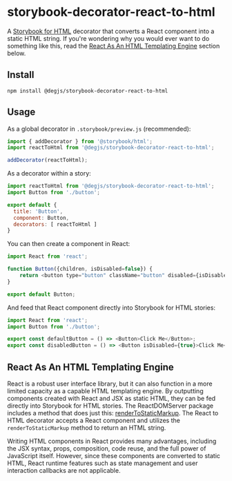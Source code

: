 # storybook-decorator-react-to-html
A [Storybook for HTML](https://storybook.js.org/docs/guides/guide-html/) decorator that converts a React component into a static HTML string. If you're wondering why you would ever want to do something like this, read the [React As An HTML Templating Engine](#react-as-an-html-templating-engine) section below.

## Install
```
npm install @degjs/storybook-decorator-react-to-html
```

## Usage
As a global decorator in `.storybook/preview.js` (recommended):
```js
import { addDecorator } from '@storybook/html';
import reactToHtml from '@degjs/storybook-decorator-react-to-html';

addDecorator(reactToHtml);
```
As a decorator within a story:
```js
import reactToHtml from '@degjs/storybook-decorator-react-to-html';
import Button from './button';

export default {
  title: 'Button',
  component: Button,
  decorators: [ reactToHtml ]
}
```
You can then create a component in React:
```js
import React from 'react';

function Button({children, isDisabled=false}) {
    return <button type="button" className="button" disabled={isDisabled}>{children}</button>;
}

export default Button;
```
And feed that React component directly into Storybook for HTML stories:
```js
import React from 'react';
import Button from './button';

export const defaultButton = () => <Button>Click Me</Button>;
export const disabledButton = () => <Button isDisabled={true}>Click Me</Button>;
```
## React As An HTML Templating Engine
React is a robust user interface library, but it can also function in a more limited capacity as a capable HTML templating engine. By outputting components created with React and JSX as static HTML, they can be fed directly into Storybook for HTML stories. The ReactDOMServer package includes a method that does just this: [renderToStaticMarkup](https://reactjs.org/docs/react-dom-server.html#rendertostaticmarkup). The React to HTML decorator accepts a React component and utilizes the `renderToStaticMarkup` method to return an HTML string.

Writing HTML components in React provides many advantages, including the JSX syntax, props, composition, code reuse, and the full power of JavaScript itself. However, since these components are converted to static HTML, React runtime features such as state management and user interaction callbacks are not applicable.
